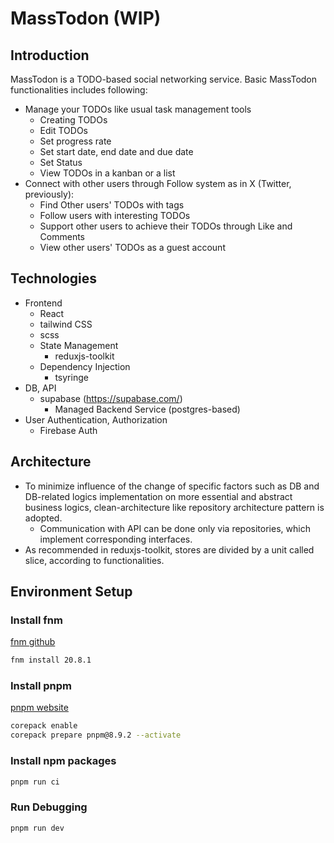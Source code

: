# MassTodon (WIP)

## Introduction

MassTodon is a TODO-based social networking service.
Basic MassTodon functionalities includes following:

- Manage your TODOs like usual task management tools
  - Creating TODOs
  - Edit TODOs
  - Set progress rate
  - Set start date, end date and due date
  - Set Status
  - View TODOs in a kanban or a list
- Connect with other users through Follow system as in X (Twitter, previously):
  - Find Other users' TODOs with tags
  - Follow users with interesting TODOs
  - Support other users to achieve their TODOs through Like and Comments
  - View other users' TODOs as a guest account

## Technologies

- Frontend
  - React
  - tailwind CSS
  - scss
  - State Management
    - reduxjs-toolkit
  - Dependency Injection
    - tsyringe
- DB, API
  - supabase (https://supabase.com/)
    - Managed Backend Service (postgres-based)
- User Authentication, Authorization
  - Firebase Auth

## Architecture

- To minimize influence of the change of specific factors such as DB and DB-related logics implementation on more essential and abstract business logics, clean-architecture like repository architecture pattern is adopted.
  - Communication with API can be done only via repositories, which implement corresponding interfaces.
- As recommended in reduxjs-toolkit, stores are divided by a unit called slice, according to functionalities.

## Environment Setup

### Install fnm

[fnm github](https://github.com/Schniz/fnm)

```bash
fnm install 20.8.1
```

### Install pnpm

[pnpm website](https://pnpm.io)

```bash
corepack enable
corepack prepare pnpm@8.9.2 --activate
```

### Install npm packages

```bash
pnpm run ci
```

### Run Debugging

```bash
pnpm run dev
```
